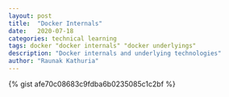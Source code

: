 ```yaml
---
layout: post
title:  "Docker Internals"
date:   2020-07-18
categories: technical learning
tags: docker "docker internals" "docker underlyings"
description: "Docker internals and underlying technologies"
author: "Raunak Kathuria"
---
```



{% gist afe70c08683c9fdba6b0235085c1c2bf %}
